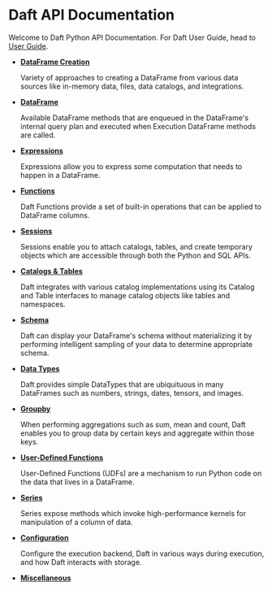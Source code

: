 # Daft API Documentation

Welcome to Daft Python API Documentation. For Daft User Guide, head to [User Guide](../index.md).

<div class="grid cards" markdown>

- [**DataFrame Creation**](dataframe_creation.md)

    Variety of approaches to creating a DataFrame from various data sources like in-memory data, files, data catalogs, and integrations.

- [**DataFrame**](dataframe.md)

    Available DataFrame methods that are enqueued in the DataFrame's internal query plan and executed when Execution DataFrame methods are called.

- [**Expressions**](expressions.md)

    Expressions allow you to express some computation that needs to happen in a DataFrame.

- [**Functions**](functions.md)

    Daft Functions provide a set of built-in operations that can be applied to DataFrame columns.

- [**Sessions**](sessions.md)

    Sessions enable you to attach catalogs, tables, and create temporary objects which are accessible through both the Python and SQL APIs.

- [**Catalogs & Tables**](catalogs_tables.md)

    Daft integrates with various catalog implementations using its Catalog and Table interfaces to manage catalog objects like tables and namespaces.

- [**Schema**](schema.md)

    Daft can display your DataFrame's schema without materializing it by performing intelligent sampling of your data to determine appropriate schema.

- [**Data Types**](datatypes.md)

    Daft provides simple DataTypes that are ubiquituous in many DataFrames such as numbers, strings, dates, tensors, and images.

- [**Groupby**](groupby.md)

    When performing aggregations such as sum, mean and count, Daft enables you to group data by certain keys and aggregate within those keys.

- [**User-Defined Functions**](udf.md)

    User-Defined Functions (UDFs) are a mechanism to run Python code on the data that lives in a DataFrame.

- [**Series**](series.md)

    Series expose methods which invoke high-performance kernels for manipulation of a column of data.

- [**Configuration**](config.md)

    Configure the execution backend, Daft in various ways during execution, and how Daft interacts with storage.

- [**Miscellaneous**](misc.md)

</div>
